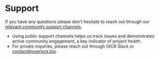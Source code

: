 # Support

If you have any questions please don't hesitate to reach out through our <a href="https://docs.overture.bio/community/support" target="_blank" rel="noopener">relevant community support channels</a>. 

- Using public support channels helps us track issues and demonstrates active community engagement, a key indicator of project health.
- For private inquiries, please reach out through OICR Slack or contact@overture.bio.
